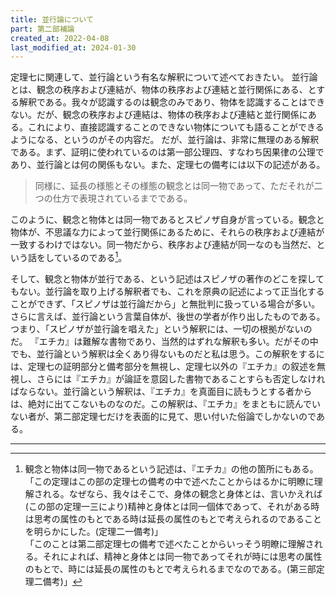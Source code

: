 ```yaml
---
title: 並行論について
part: 第二部補論
created_at: 2022-04-08
last_modified_at: 2024-01-30
---
```


定理七に関連して、並行論という有名な解釈について述べておきたい。
並行論とは、観念の秩序および連結が、物体の秩序および連結と並行関係にある、とする解釈である。我々が認識するのは観念のみであり、物体を認識することはできない。だが、観念の秩序および連結は、物体の秩序および連結と並行関係にある。これにより、直接認識することのできない物体についても語ることができるようになる、というのがその内容だ。
だが、並行論は、非常に無理のある解釈である。まず、証明に使われているのは第一部公理四、すなわち因果律の公理であり、並行論とは何の関係もない。また、定理七の備考には以下の記述がある。

>同様に、延長の様態とその様態の観念とは同一物であって、ただそれが二つの仕方で表現されているまでである。

このように、観念と物体とは同一物であるとスピノザ自身が言っている。観念と物体が、不思議な力によって並行関係にあるために、それらの秩序および連結が一致するわけではない。同一物だから、秩序および連結が同一なのも当然だ、という話をしているのである[^ref1]。

そして、観念と物体が並行である、という記述はスピノザの著作のどこを探してもない。並行論を取り上げる解釈者でも、これを原典の記述によって正当化することができず、「スピノザは並行論だから」と無批判に扱っている場合が多い。さらに言えば、並行論という言葉自体が、後世の学者が作り出したものである。つまり、「スピノザが並行論を唱えた」という解釈には、一切の根拠がないのだ。
『エチカ』は難解な書物であり、当然的はずれな解釈も多い。だがその中でも、並行論という解釈は全くあり得ないものだと私は思う。この解釈をするには、定理七の証明部分と備考部分を無視し、定理七以外の『エチカ』の叙述を無視し、さらには『エチカ』が論証を意図した書物であることすらも否定しなければならない。並行論という解釈は、『エチカ』を真面目に読もうとする者からは、絶対に出てこないものなのだ。この解釈は、『エチカ』をまともに読んでいない者が、第二部定理七だけを表面的に見て、思い付いた俗論でしかないのである。

[^ref1]:観念と物体は同一物であるという記述は、『エチカ』の他の箇所にもある。<br>
    「この定理はこの部の定理七の備考の中で述べたことからはるかに明瞭に理解される。なぜなら、我々はそこで、身体の観念と身体とは、言いかえれば(この部の定理一三により)精神と身体とは同一個体であって、それがある時は思考の属性のもとである時は延長の属性のもとで考えられるのであることを明らかにした。(定理二一備考)」<br>
    「このことは第二部定理七の備考で述べたことからいっそう明瞭に理解される。それによれば、精神と身体とは同一物であってそれが時には思考の属性のもとで、時には延長の属性のもとで考えられるまでなのである。(第三部定理二備考)」

---
